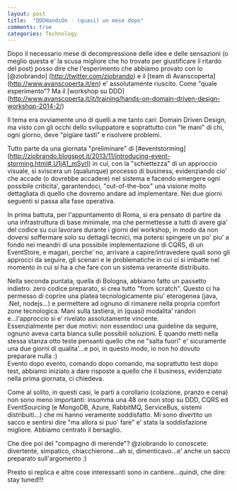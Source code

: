 ```yaml
---
layout: post
title:  "DDDHandsOn - (quasi) un mese dopo"
comments: true
categories: Technology
---
```


Dopo il necessario mese di decompressione delle idee e delle sensazioni (o meglio questa e' la scusa migliore che ho trovato per giustificare il ritardo del post) posso dire che l'esperimento che abbiamo provato con lo [@ziobrando] (http://twitter.com/ziobrando) e il [team di Avanscoperta] (http://www.avanscoperta.it/en) e' assolutamente riuscito. Come "quale esperimento"? Ma il [workshop su DDD] (http://www.avanscoperta.it/it/training/hands-on-domain-driven-design-workshop-2014-2/)

Il tema era ovviamente uno di quelli a me tanto cari: Domain Driven Design, ma visto con gli occhi dello sviluppatore e soprattutto con "le mani" di chi, ogni giorno, deve "pigiare tasti" e risolvere problemi.

Tutto parte da una giornata "preliminare" di [#eventstorming] (http://ziobrando.blogspot.it/2013/11/introducing-event-storming.html#.U1jA1_mSyrI) in cui, con la "schiettezza" di un approccio visuale, si sviscera un (qualunque) processo di business, evidenziando cio' che accade (o dovrebbe accadere) nel sistema e facendo emergere ogni possibile criticita', garantendoci, "out-of-the-box" una visione molto dettagliata di quello che dovremo andare ad implementare. Nei due giorni seguenti si passa alla fase operativa. 

In prima battuta, per l'appuntamento di Roma, si era pensato di partire da una infrastruttura di base minimale, ma che permettesse a tutti di avere gia' del codice su cui lavorare durante i giorni del workshop, in modo da non doversi soffermare solo su dettagli tecnici, ma potersi spingere un po' piu' a fondo nei meandri di una possibile implementazione di CQRS, di un EventStore, e magari, perche' no, arrivare a capire/intravedere quali sono gli approcci da seguire, gli scenari e le problematiche in cui ci si imbatte nel momento in cui si ha a che fare con un sistema veramente distribuito.

Nella seconda puntata, quella di Bologna, abbiamo fatto un passetto indietro: zero codice preparato, si crea tutto "from scratch". Questo ci ha permesso di coprire una platea tecnologicamente piu' eterogenea (java, .Net, nodejs...) e permettere ad ognuno di rimanere nella propria comfort zone tecnologica.
Mani sulla tastiera, in (quasi) modalita' randori e...l'approccio si e' rivelato assolutamente vincente.  
Essenzialmente per due motivi: non essendoci una guideline da seguire, ognuno aveva carta bianca sulle possibili soluzioni. E quando metti nella stessa stanza otto teste pensanti quello che ne "salta fuori" e' sicuramente una due giorni di qualita'...e poi, in questo modo, io non ho dovuto preparare nulla :)  
Evento dopo evento, comando dopo comando, ma soprattutto test dopo test, abbiamo iniziato a dare risposte a quello che il business, evidenziato nella prima giornata, ci chiedeva.

Come al solito, in questi casi, le parti a corollario (colazione, pranzo e cena) non sono meno importanti: insomma una 48 ore non stop su DDD, CQRS ed EventSourcing (e MongoDB, Azure, RabbitMQ, ServiceBus, sistemi distribuiti...) che mi hanno veramente soddisfatto. Mi sono divertito un sacco e sentirsi dire "ma allora si puo' fare" e' stata la soddisfazione migliore. Abbiamo centrato il bersaglio.

Che dire poi del "compagno di merende"? @ziobrando lo conoscete: divertente, simpatico, chiacchierone...ah si, dimenticavo...e' anche un sacco preparato sull'argomento :)

Presto si replica e altre cose interessanti sono in cantiere...quindi, che dire: stay tuned!!!







